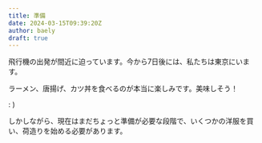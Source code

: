 ```yaml
---
title: 準備
date: 2024-03-15T09:39:20Z
author: baely
draft: true
---
```

飛行機の出発が間近に迫っています。今から7日後には、私たちは東京にいます。

ラーメン、唐揚げ、カツ丼を食べるのが本当に楽しみです。美味しそう！

: )

しかしながら、現在はまだちょっと準備が必要な段階で、いくつかの洋服を買い、荷造りを始める必要があります。